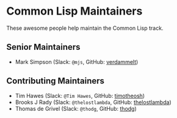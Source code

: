 # Common Lisp Maintainers

These awesome people help maintain the Common Lisp track.

## Senior Maintainers

- Mark Simpson (Slack: `@mjs`, GitHub: [verdammelt](https://github.com/verdammelt))

## Contributing Maintainers

- Tim Hawes (Slack: `@Tim Hawes`, GitHub: [timotheosh](https://github.com/timotheosh))
- Brooks J Rady (Slack: `@thelostlambda`, GitHub: [thelostlambda](https://github.com/TheLostLambda))
- Thomas de Grivel (Slack: `@thodg`, GitHub: [thodg](https://github.com/thodg))
